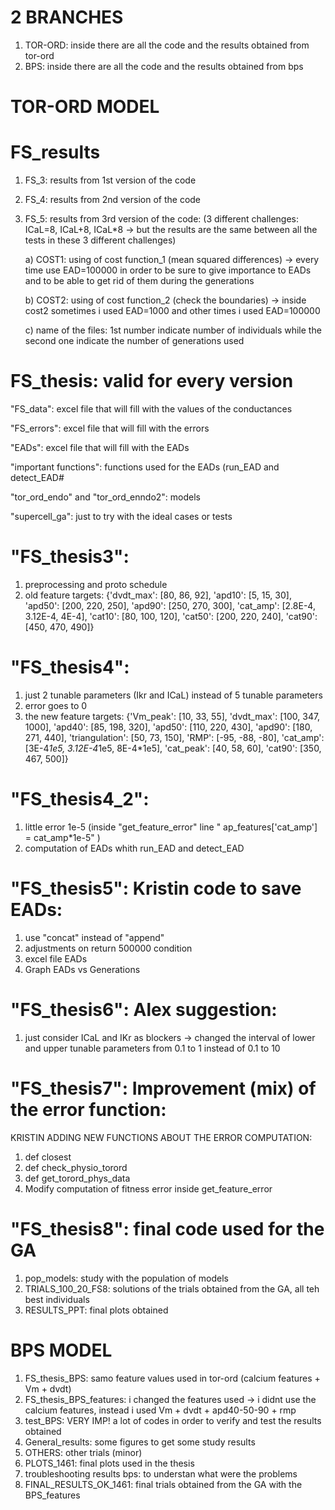 # 2 BRANCHES
1) TOR-ORD: inside there are all the code and the results obtained from tor-ord
2) BPS: inside there are all the code and the results obtained from bps

# TOR-ORD MODEL
# FS_results
1) FS_3: results from 1st version of the code
2) FS_4: results from 2nd version of the code
3) FS_5: results from 3rd version of the code: (3 different challenges: ICaL=8, ICaL+8, ICaL*8 -> but the results are the same between all the tests in these 3 different challenges)

      a) COST1: using of cost function_1 (mean squared differences) -> every time use EAD=100000 in order to be sure to give importance to EADs and to be                   able to get rid of them during the generations
      
      b) COST2: using of cost function_2 (check the boundaries) -> inside cost2 sometimes i used EAD=1000 and other times i used EAD=100000
      
      c) name of the files: 1st number indicate number of individuals while the second one indicate the number of generations used

# FS_thesis: valid for every version

"FS_data": excel file that will fill with the values of the conductances

"FS_errors": excel file that will fill with the errors

"EADs": excel file that will fill with the EADs

"important functions": functions used for the EADs (run_EAD and detect_EAD#

"tor_ord_endo" and "tor_ord_enndo2": models

"supercell_ga": just to try with the ideal cases or tests

# "FS_thesis3":
1) preprocessing and proto schedule 
2) old feature targets: {'dvdt_max': [80, 86, 92],
                          'apd10': [5, 15, 30],
                          'apd50': [200, 220, 250],
                          'apd90': [250, 270, 300],
                          'cat_amp': [2.8E-4, 3.12E-4, 4E-4],
                          'cat10': [80, 100, 120],
                          'cat50': [200, 220, 240],
                          'cat90': [450, 470, 490]}

# "FS_thesis4":
1) just 2 tunable parameters (Ikr and ICaL) instead of 5 tunable parameters
2) error goes to 0
3) the new feature targets: {'Vm_peak': [10, 33, 55],
                               'dvdt_max': [100, 347, 1000],
                               'apd40': [85, 198, 320],
                               'apd50': [110, 220, 430],
                               'apd90': [180, 271, 440],
                               'triangulation': [50, 73, 150],
                               'RMP': [-95, -88, -80],
                               'cat_amp': [3E-4*1e5, 3.12E-4*1e5, 8E-4*1e5],
                               'cat_peak': [40, 58, 60],
                               'cat90': [350, 467, 500]}


# "FS_thesis4_2": 
1) little error 1e-5 (inside "get_feature_error" line " ap_features['cat_amp'] = cat_amp*1e-5" )
2) computation of EADs whith run_EAD and detect_EAD

# "FS_thesis5": Kristin code to save EADs:
1) use "concat" instead of "append"
2) adjustments on return 500000 condition 
3) excel file EADs
4) Graph EADs vs Generations

# "FS_thesis6": Alex suggestion:
1) just consider ICaL and IKr as blockers -> changed the interval of lower and upper tunable parameters from 0.1 to 1 instead of 0.1 to 10


# "FS_thesis7": Improvement (mix) of the error function:
KRISTIN ADDING NEW FUNCTIONS ABOUT THE ERROR COMPUTATION:
1) def closest
2) def check_physio_torord
3) def get_torord_phys_data
4) Modify computation of fitness error inside get_feature_error

# "FS_thesis8": final code used for the GA
1) pop_models: study with the population of models
2) TRIALS_100_20_FS8: solutions of the trials obtained from the GA, all teh best individuals
3) RESULTS_PPT: final plots obtained 

# BPS MODEL
1) FS_thesis_BPS: samo feature values used in tor-ord (calcium features + Vm + dvdt)
2) FS_thesis_BPS_features: i changed the features used -> i didnt use the calcium features, instead i used Vm + dvdt + apd40-50-90 + rmp
3) test_BPS: VERY IMP! a lot of codes in order to verify and test the results obtained
4) General_results: some figures to get some study results
5) OTHERS: other trials (minor)
6) PLOTS_1461: final plots used in the thesis
7) troubleshooting results bps: to understan what were the problems
8) FINAL_RESULTS_OK_1461: final trials obtained from the GA with the BPS_features
